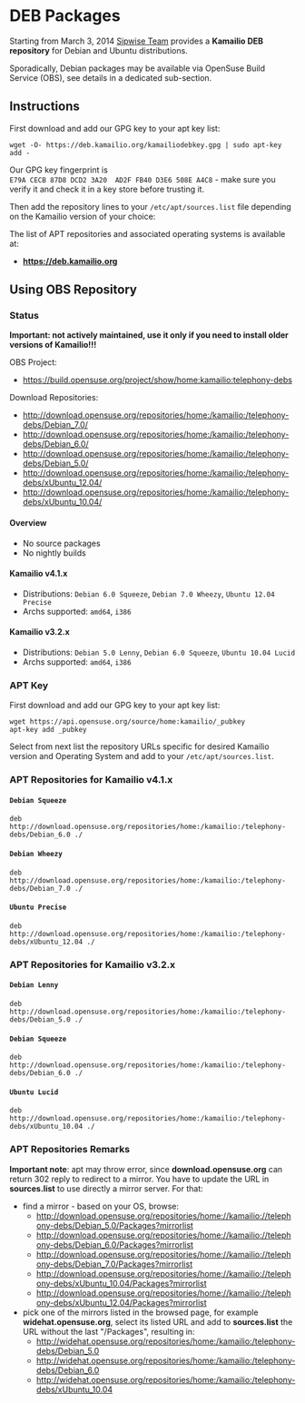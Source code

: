 # DEB Packages

Starting from March 3, 2014 [Sipwise Team](http://www.sipwise.com)
provides a **Kamailio DEB repository** for Debian and Ubuntu
distributions.

Sporadically, Debian packages may be available via OpenSuse Build
Service (OBS), see details in a dedicated sub-section.

## Instructions

First download and add our GPG key to your apt key list:

    wget -O- https://deb.kamailio.org/kamailiodebkey.gpg | sudo apt-key add -

Our GPG key fingerprint is
`E79A CECB 87D8 DCD2 3A20  AD2F FB40 D3E6 508E A4C8` - make sure you
verify it and check it in a key store before trusting it.

Then add the repository lines to your `/etc/apt/sources.list` file
depending on the Kamailio version of your choice:

The list of APT repositories and associated operating systems is
available at:

-   **<https://deb.kamailio.org>**

## Using OBS Repository

### Status

**Important: not actively maintained, use it only if you need to install
older versions of Kamailio!!!**

OBS Project:

-   <https://build.opensuse.org/project/show/home:kamailio:telephony-debs>

Download Repositories:

-   <http://download.opensuse.org/repositories/home:/kamailio:/telephony-debs/Debian_7.0/>
-   <http://download.opensuse.org/repositories/home:/kamailio:/telephony-debs/Debian_6.0/>
-   <http://download.opensuse.org/repositories/home:/kamailio:/telephony-debs/Debian_5.0/>
-   <http://download.opensuse.org/repositories/home:/kamailio:/telephony-debs/xUbuntu_12.04/>
-   <http://download.opensuse.org/repositories/home:/kamailio:/telephony-debs/xUbuntu_10.04/>

#### Overview

-   No source packages
-   No nightly builds

#### Kamailio v4.1.x

-   Distributions: `Debian 6.0 Squeeze`, `Debian 7.0 Wheezy`,
    `Ubuntu 12.04 Precise`
-   Archs supported: `amd64`, `i386`

#### Kamailio v3.2.x

-   Distributions: `Debian 5.0 Lenny`, `Debian 6.0 Squeeze`,
    `Ubuntu 10.04 Lucid`
-   Archs supported: `amd64`, `i386`

### APT Key

First download and add our GPG key to your apt key list:

    wget https://api.opensuse.org/source/home:kamailio/_pubkey
    apt-key add _pubkey

Select from next list the repository URLs specific for desired Kamailio
version and Operating System and add to your `/etc/apt/sources.list`.

### APT Repositories for Kamailio v4.1.x

#### `Debian Squeeze`

    deb http://download.opensuse.org/repositories/home:/kamailio:/telephony-debs/Debian_6.0 ./

#### `Debian Wheezy`

    deb http://download.opensuse.org/repositories/home:/kamailio:/telephony-debs/Debian_7.0 ./

#### `Ubuntu Precise`

    deb http://download.opensuse.org/repositories/home:/kamailio:/telephony-debs/xUbuntu_12.04 ./

### APT Repositories for Kamailio v3.2.x

#### `Debian Lenny`

    deb http://download.opensuse.org/repositories/home:/kamailio:/telephony-debs/Debian_5.0 ./

#### `Debian Squeeze`

    deb http://download.opensuse.org/repositories/home:/kamailio:/telephony-debs/Debian_6.0 ./

#### `Ubuntu Lucid`

    deb http://download.opensuse.org/repositories/home:/kamailio:/telephony-debs/xUbuntu_10.04 ./

### APT Repositories Remarks

**Important note**: apt may throw error, since **download.opensuse.org**
can return 302 reply to redirect to a mirror. You have to update the URL
in **sources.list** to use directly a mirror server. For that:

-   find a mirror - based on your OS, browse:
    -   <http://download.opensuse.org/repositories/home://kamailio://telephony-debs/Debian_5.0/Packages?mirrorlist>
    -   <http://download.opensuse.org/repositories/home://kamailio://telephony-debs/Debian_6.0/Packages?mirrorlist>
    -   <http://download.opensuse.org/repositories/home://kamailio://telephony-debs/Debian_7.0/Packages?mirrorlist>
    -   <http://download.opensuse.org/repositories/home://kamailio://telephony-debs/xUbuntu_10.04/Packages?mirrorlist>
    -   <http://download.opensuse.org/repositories/home://kamailio://telephony-debs/xUbuntu_12.04/Packages?mirrorlist>
-   pick one of the mirrors listed in the browsed page, for example
    **widehat.opensuse.org**, select its listed URL and add to
    **sources.list** the URL without the last "/Packages", resulting in:
    -   <http://widehat.opensuse.org/repositories/home:/kamailio:/telephony-debs/Debian_5.0>
    -   <http://widehat.opensuse.org/repositories/home:/kamailio:/telephony-debs/Debian_6.0>
    -   <http://widehat.opensuse.org/repositories/home:/kamailio:/telephony-debs/xUbuntu_10.04>
